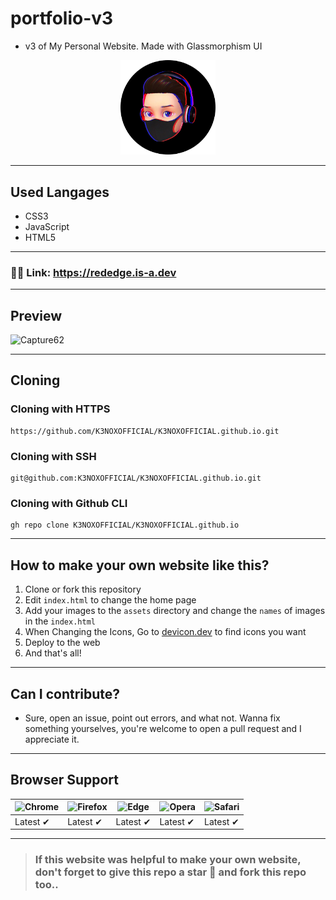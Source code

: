 # portfolio-v3
- v3 of My Personal Website. Made with Glassmorphism UI
<p align="center">
  <img src="/assets/logo.png" height="30%" width="30%">
</p>

---
## Used Langages
- CSS3
- JavaScript
- HTML5
---
### 🔗🔗 Link: https://rededge.is-a.dev
---
## Preview
![Capture62](https://user-images.githubusercontent.com/91379432/147874311-a8ac4666-66fb-4571-8c1b-fecf4e2fc7cc.PNG)

---
## Cloning
### Cloning with HTTPS
```
https://github.com/K3NOXOFFICIAL/K3NOXOFFICIAL.github.io.git
```
### Cloning with SSH
```
git@github.com:K3NOXOFFICIAL/K3NOXOFFICIAL.github.io.git
```
### Cloning with Github CLI
```
gh repo clone K3NOXOFFICIAL/K3NOXOFFICIAL.github.io
```
---
## How to make your own website like this?
1. Clone or fork this repository
2. Edit `index.html` to change the home page
3. Add your images to the `assets` directory and change the `names` of images in the `index.html`
4. When Changing the Icons, Go to [devicon.dev](https://devicon.dev) to find icons you want
5. Deploy to the web
6. And that's all!
---
## Can I contribute?
- Sure, open an issue, point out errors, and what not. Wanna fix something yourselves, you're welcome to open a pull request and I appreciate it.
---
## Browser Support
![Chrome](https://raw.githubusercontent.com/alrra/browser-logos/master/src/chrome/chrome_48x48.png) | ![Firefox](https://raw.githubusercontent.com/alrra/browser-logos/master/src/firefox/firefox_48x48.png) | ![Edge](https://raw.githubusercontent.com/alrra/browser-logos/master/src/edge/edge_48x48.png) | ![Opera](https://raw.githubusercontent.com/alrra/browser-logos/master/src/opera/opera_48x48.png) | ![Safari](https://raw.githubusercontent.com/alrra/browser-logos/master/src/safari/safari_48x48.png)
--- | --- | --- | --- | --- |
Latest ✔ | Latest ✔ | Latest ✔ | Latest ✔ | Latest ✔ |
---
> ### If this website was helpful to make your own website, don't forget to give this repo a star 🌟 and fork this repo too..
